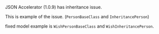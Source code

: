 JSON Accelerator (1.0.9) has inheritance issue.

This is example of the issue. (``PersonBaseClass`` and ``InheritancePerson``)

fixed model example is ``WishPersonBaseClass`` and ``WishInheritancePerson``.
